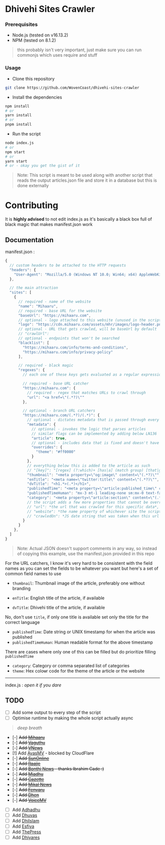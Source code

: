 # Dhivehi Sites Crawler

### Prerequisites
- Node.js (tested on v16.13.2)
- NPM (tested on 8.1.2)
> this probably isn't very important, just make sure you can run commonjs which uses require and stuff

### Usage
- Clone this repository
```sh
git clone https://github.com/WovenCoast/dhivehi-sites-crawler
```

- Install the dependencies
```sh
npm install
# or
yarn install
# or 
pnpm install
```

- Run the script
```sh
node index.js
# or
npm start
# or
yarn start
# or - okay you get the gist of it
```
> Note: This script is meant to be used along with another script that reads the output articles.json file and store it in a database but this is done externally 

# Contributing

It is **highly advised** to not edit index.js as it's basically a black box full of black magic that makes manifest.json work 

## Documentation
manifest.json :
```js
{
  // custom headers to be attached to the HTTP requests
  "headers": {
    "User-Agent": "Mozilla/5.0 (Windows NT 10.0; Win64; x64) AppleWebKit/537.36 (KHTML, like Gecko) Chrome/80.0.3987.149 Safari/537.36",
  },

  // the main attraction
  "sites": [
    {
      // required - name of the website
      "name": "Mihaaru",
      // required - base URL for the website
      "baseUrl": "https://mihaaru.com",
      // optional - logo attached to this website (unused in the script)
      "logo": "https://cdn.mihaaru.com/assets/mhr/images/logo-header.png",
      // optional - URL that gets crawled, will be baseUrl by default
      // "crawlUrl": 
      // optional - endpoints that won't be searched
      "blacklist": [
        "https://mihaaru.com/info/terms-and-conditions",
        "https://mihaaru.com/info/privacy-policy"
      ],

      // required - black magic
      "regexes": {
        // each one of these keys gets evaluated as a regular expression and crawling URLs are matched and parsed accordingly

        // required - base URL catcher
        "https://mihaaru.com": {
          // required - regex that matches URLs to crawl through
          "url": "<a href=\"(.*?)\""
        },

        // optional - branch URL catchers
        "https://mihaaru.com/(.*?)/(.*)": {
          // optional - dictates metadata that is passed through every crawl res that matches the key regex
          "metadata": {
            // optional - invokes the logic that parses articles
            // similar flags can be implemented by adding below LN136
            "article": true,
            // optional - includes data that is fixed and doesn't have to be found dynamically for every article 
            "overrides": {
              "theme": "#ff0000"
            }
          },
          // everything below this is added to the article as such
          // "[key]": "[regex] (?:which)+ [has|a] (match group) [that|gets]? (?:added)+"
          "thumbnail": "<meta property=\"og:image\" content=\"(.*?)\"",
          "enTitle": "<meta name=\"twitter:title\" content=\"(.*?)\"",
          "dvTitle": "<h1.*>(.*)</h1>",
          "publishedTime": "<meta property=\"article:published_time\" content=\"(.*?)\"",
          "publishedTimeHuman": "mx-3 mt-1 leading-none sm:mx-0 text-faseyha\">(.*)</p>",
          "category": "<meta property=\"article:section\" content=\"(.*?)\""
          // the script adds a few more properties that cannot be overridden, the code that does this is in LN126
          // "url": *the url that was crawled for this specific data*,
          // "website": *the name property of whichever site the script is crawling*
          // "crawledOn": *JS date string that was taken when this url was crawled*
        }
      }
    },
  ]
}
```
> Note: Actual JSON doesn't support comments in any way, so instead of copying this example, use the manifest.json provided in this repo


For the URL catchers, I know it's very hard to be consistent with the field names as you can set the fields to be whatever you want but here's a set of common field names to use
- `thumbnail`: Thumbnail image of the article, preferably one without branding

- `enTitle`: English title of the article, if available
- `dvTitle`: Dhivehi title of the article, if available

No, don't use `title`, if only one title is available set only the title for the correct language

- `publishedTime`: Date string or UNIX timestamp for when the article was published 
- `publishedTimeHuman`: Human readable format for the above timestamp

There are cases where only one of this can be filled but do prioritize filling `publishedTime`

- `category`: Category or comma separated list of categories
- `theme`: Hex colo~~u~~r code for the theme of the article or the website

---

index.js : *open it if you dare*


## TODO

- [ ] Add some output to every step of the script
- [ ] Optimise runtime by making the whole script actually async

> *deep breath*

- [-] ~~Add [Mihaaru](https://mihaaru.com)~~
- [-] ~~Add [Vaguthu](https://vaguthu.mv)~~
- [-] ~~Add [VNews](https://vnews.mv)~~
- [!] Add [AvasMV](https://avas.mv/) - blocked by CloudFlare
- [-] ~~Add [SunOnline](https://sun.mv)~~
- [-] ~~Add [Raajje](https://raajje.mv/)~~
- [-] ~~Add [Bonthi News](https://bonthinews.com) - thanks Ibrahim Cade :)~~
- [-] ~~Add [Miadhu](https://www.miadhu.mv)~~
- [-] ~~Add [Gazette](https://gazette.gov.mv)~~
- [-] ~~Add [Mikal News](https://mikalnews.com)~~
- [-] ~~Add [Fenvaru](https://www.fenvaru.mv)~~
- [-] ~~Add [Dhen](https://dhen.mv)~~
- [-] ~~Add [VoiceMV](https://voice.mv)~~
- [ ] Add [Adhadhu](https://adhadhu.com/)
- [ ] Add [Dhuvas](https://dhuvas.mv/)
- [ ] Add [DhiIslam](https://dhiislam.com/)
- [ ] Add [Esfiya](https://www.esfiya.com/)
- [ ] Add [ThePress](https://thepress.mv/)
- [ ] Add [Dhiyares](https://dhiyares.com/news)
